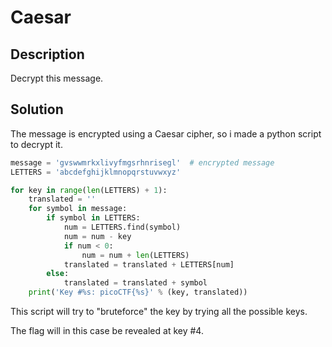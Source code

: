 # Caesar
## Description
Decrypt this message.

## Solution
The message is encrypted using a Caesar cipher, so i made a python script to decrypt it.

```python
message = 'gvswwmrkxlivyfmgsrhnrisegl'  # encrypted message
LETTERS = 'abcdefghijklmnopqrstuvwxyz'

for key in range(len(LETTERS) + 1):
    translated = ''
    for symbol in message:
        if symbol in LETTERS:
            num = LETTERS.find(symbol)
            num = num - key
            if num < 0:
                num = num + len(LETTERS)
            translated = translated + LETTERS[num]
        else:
            translated = translated + symbol
    print('Key #%s: picoCTF{%s}' % (key, translated))
```

This script will try to "bruteforce" the key by trying all the possible keys. 

The flag will in this case be revealed at key #4.
